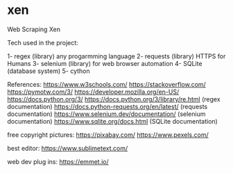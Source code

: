 # xen
Web Scraping Xen


Tech used in the project:

1- regex (library) any progarmming language
2- requests (library) HTTPS for Humans
3- selenium (library) for web browser automation
4- SQLite (database system)
5- cython


References:
https://www.w3schools.com/
https://stackoverflow.com/
https://pymotw.com/3/
https://developer.mozilla.org/en-US/
https://docs.python.org/3/
https://docs.python.org/3/library/re.html (regex documentation)
https://docs.python-requests.org/en/latest/ (requests documentation)
https://www.selenium.dev/documentation/ (selenium documentation)
https://www.sqlite.org/docs.html (SQLite documentation)


free copyright pictures:
https://pixabay.com/
https://www.pexels.com/


best editor:
https://www.sublimetext.com/


web dev plug ins:
https://emmet.io/
